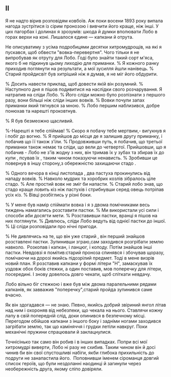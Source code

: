 ## II

Я не надто вірив розповідям ковбоїв.
Аж поки восени 1893 року випала нагода зустрітися із сірим пронозою і вивчити його краще, ніж інші.
У цих пагорбах і долинах я зрозумів: шкода й думки вполювати Лобо в горах верхи на коні.
Лишалося єдине — капкани й отрута.

Не описуватиму з усіма подробицями десятки хитромудрощів, на які я пускався, щоб обвести "вовка-перевертня".
Чого тільки я не випробував як отруту для Лобо.
Годі було знайти такий сорт м'яса, якого б не підкинув цьому лиходію для приманки.
% Я кожного ранку приходив поглянути на результати, а мої зусилля йшли нанівець.
% Старий пройдисвіт був хитріший ніж я думав, я не міг його обдурити.

% Досить навести приклад, щоб довести якій він розумний.
% Наступного дня я пішов подивитися на наслідки свого розчарування.
Я натрапив на сліди Лобо.
% Його сліди можно було розпізнати з першого разу, вони більші ніж сліди інших вовків.
% Вовки почули запах приманки який тягнувся за мною.
% Лобо першим наблизився, добре понюхав та нарешті проковтнув.

% Я був безмеожно щасливий.

%-Нарешті я тебе спіймав!
% Скоро я побачу тебе мертвим,- вигукнув я і побіг до вогню.
% Я прийшов до місця де я залишив другу приманку, і побачив що її також з'їли.
% Продовживши путь, я побачив, що третьої приманки також немає та сліди, що вели до четвертої.
Прийшовши, що я побачив - Лобо не з'їв жодну з них, він тримав їх у зубах та збирав їх до купи , псував їх , таким чином показуючи ненависть.
% Зробивши це повернув в іншу сторону,з обережністю захищаючи стадо .

% Одного вечора в кінці листопада , два пастуха прокинулись від нападу вовків.
% Навколо мудрих та хоробрих козлів зібралось ціле стадо.
% Але простий вовк не зміг би напасти.
% Старий лобо знав, що стадо краще ловить кіз ніж пастухів і стрибнувши серед овець потріпав усіх кіз.
% Вівці розбіглись у різні боки.

% У мене був намір спіймати вовка і я з двома помічниками весь тиждень намагались розставити пастки.
% Ми використали усі сили і способи аби досягти мети.
% Розставивши пастки, вранці я пішов на них поглянути.
% Дивлюсь, сліди Лобо ведуть від однієї пастки до іншої.
% Ці сліди розповідали про нічні пригоди.

% Не дивлячись на те, що він уже старий , він перший знайшов розставлені пастки.
Зупинивши зграю,сам заходився розгрібати землю навколо.
 Розкопав і капкан, і ланцюг, і колоду.
Потім знайшов інші пастки.
Невдовзі я помітив:старий проноза спинявся і збочував щоразу, помічаючи на дорозі якийсь підозрілий предмет.
Тоді в мене визрів новий план.
Я розставив капкани у формі літери "Н", замаскував їх уздовж обох боків стежки, а один поставив, мов поперечку для літери, посередині.
І знову довелось довго чекати, щоб спіткати невдачу.

Лобо вільно біг стежкою і вже був між двома паралельними рядами капканів, як завважив "поперечку",старий пройда зупинився саме вчасно.

Як він здогадався — не знаю.
Певно, якийсь добрий звіриний янгол літав над ним і охороняв від небезпеки, що чекала на нього.
Ставлячи кожну лапу в свій попередній слід, доки опинився в безпечному місці.
Перегодом обійшов капкани з іншого боку і задніми ногами заходився загрібати землю, так що каміняччя і грудки летіли навкруг.
Поки механічні пружини спрацювали й заклацнулися.

Точнісінько так само він робив і в інших випадках.
Попри всі мої хитромудрі виверти, Лобо ні разу не схибив.
Таким чином він й досі чинив би він свої спустошливі набіги, якби глибока прихильність до подруги не занапастила його.
 Поповнивши іменем сіроманця довгий список героїв, що були нездоланні наодинці й загинули через необережність друга, якому сліпо довіряли.
